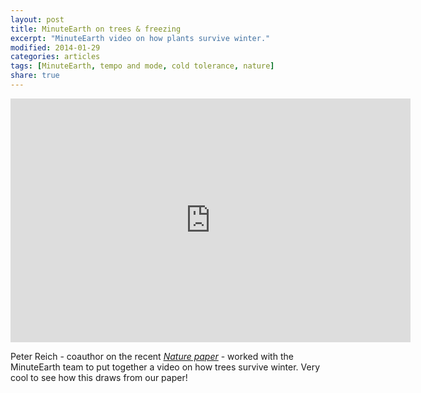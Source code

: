 ```yaml
---
layout: post
title: MinuteEarth on trees & freezing
excerpt: "MinuteEarth video on how plants survive winter."
modified: 2014-01-29
categories: articles
tags: [MinuteEarth, tempo and mode, cold tolerance, nature]
share: true
---
```

<iframe width="640" height="390" src="https://www.youtube.com/embed/d260CmZoxj8" frameborder="0" allowfullscreen></iframe>

Peter Reich - coauthor on the recent [*Nature paper*](http://www.nature.com/nature/journal/v506/n7486/full/nature12872.html) - worked with the MinuteEarth team to put together a video on how trees survive winter. Very cool to see how this draws from our paper! 
